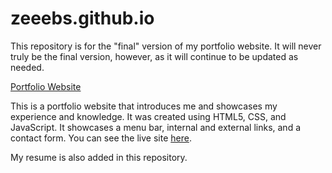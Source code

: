 # zeeebs.github.io

This repository is for the "final" version of my portfolio website. It will never truly be the final version, however, as it will continue to be updated as needed.

<p><a href="https://github.com/zeeebs/zeeebs.github.io"_blank">Portfolio Website</a></li>
    <p>This is a portfolio website that introduces me and showcases my experience and knowledge. It was created using HTML5, CSS, and JavaScript. It showcases a menu bar, internal and external links, and a contact form. You can see the live site <a href="https://zeeebs.github.io/"_blank">here</a>.

My resume is also added in this repository.
</p>

